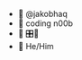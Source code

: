 - 💛 @jakobhaq
- 🩷 coding n00b
- 💜 🎛️🎹
- 💙 He/Him

<!---
jakobhaq/jakobhaq is a ✨ special ✨ repository because its `README.md` (this file) appears on your GitHub profile.
You can click the Preview link to take a look at your changes.
--->
